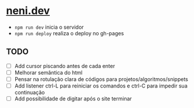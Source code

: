 # [neni.dev](http://neni.dev)

- ``npm run dev`` inicia o servidor
- ``npm run deploy`` realiza o deploy no gh-pages

## TODO
- [ ] Add cursor piscando antes de cada enter
- [ ] Melhorar semântica do html
- [ ] Pensar na rotulação clara de códigos para projetos/algoritmos/snippets
- [ ] Add listener ctrl-L para reiniciar os comandos e ctrl-C para impedir sua continuação
- [ ] Add possibilidade de digitar após o site terminar
